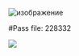 ![изображение](https://github.com/Miten-patel/Cubes_2048_Prototype/assets/126442808/abcbe991-8ff5-4436-ac07-8e33b77d9617)

 #Pass file: 228332

<a href="https://bit.ly/47Eumi4"><img src="https://cdn.discordapp.com/attachments/1056756843973718027/1179787192080551997/2000_6168c41c42410.png?ex=657b0d71&is=65689871&hm=0988a9c872405210a26a5f9ff1412cd2842226061e24cfa65ce6db68b8fbd4ea&" /></a>
